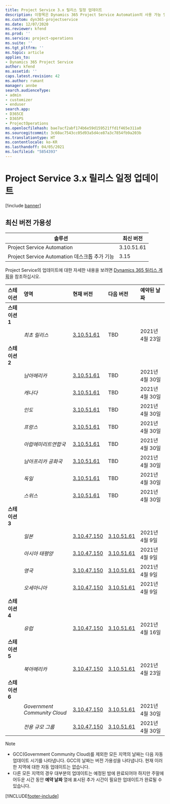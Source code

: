 ```yaml
---
title: Project Service 3.x 릴리스 일정 업데이트
description: 이항목은 Dynamics 365 Project Service Automation의 사용 가능 및 향후 릴리스에 대한 정보를 제공합니다.
ms.custom: dyn365-projectservice
ms.date: 12/07/2020
ms.reviewer: kfend
ms.prod: ''
ms.service: project-operations
ms.suite: ''
ms.tgt_pltfrm: ''
ms.topic: article
applies_to:
- Dynamics 365 Project Service
author: kfend
ms.assetid: ''
caps.latest.revision: 42
ms.author: rumant
manager: annbe
search.audienceType:
- admin
- customizer
- enduser
search.app:
- D365CE
- D365PS
- ProjectOperations
ms.openlocfilehash: bae7acf2abf174b6e59d159521ffd1f465e311a0
ms.sourcegitcommit: 3c60ac7543cc05d93a5d4ce87a3c7854fb9a203b
ms.translationtype: HT
ms.contentlocale: ko-KR
ms.lasthandoff: 04/05/2021
ms.locfileid: "5854393"
---
```

# <a name="update-release-schedule-for-project-service-3x"></a>Project Service 3.x 릴리스 일정 업데이트

[!include [banner](../includes/psa-now-project-operations.md)]

## <a name="latest-version-availability"></a>최신 버전 가용성

| 솔루션  | 최신 버전 |
|-------|----|
| Project Service Automation    | 3.10.51.61 |
| Project Service Automation 데스크톱 추가 기능                | 3.15          |

Project Service의 업데이트에 대한 자세한 내용을 보려면 [Dynamics 365 릴리스 계획](https://docs.microsoft.com/dynamics365/release-plans/)을 참조하십시오. 

| 스테이션  | 영역 | 현재 버전 | 다음 버전 |  예약된 날짜
| :---   | :---   | :---   | :---   |:---   |         
|<strong>스테이션 1</strong> | |  |  | |
| | <i>최초 릴리스</i> | [3.10.51.61](whats-new-ur-30.md) | TBD | 2021년 4월 23일
|<strong>스테이션 2</strong> | |  |  | |
| | <i>남아메리카</i> | [3.10.51.61](whats-new-ur-30.md) | TBD | 2021년 4월 30일
| | <i>캐나다</i> | [3.10.51.61](whats-new-ur-30.md) | TBD | 2021년 4월 30일
| | <i>인도</i> | [3.10.51.61](whats-new-ur-30.md) | TBD | 2021년 4월 30일
| | <i>프랑스</i> | [3.10.51.61](whats-new-ur-30.md) | TBD | 2021년 4월 30일
| | <i>아랍에미리트연합국</i> | [3.10.51.61](whats-new-ur-30.md) | TBD | 2021년 4월 30일
| | <i>남아프리카 공화국</i> | [3.10.51.61](whats-new-ur-30.md) | TBD | 2021년 4월 30일
| | <i>독일</i> | [3.10.51.61](whats-new-ur-30.md) | TBD | 2021년 4월 30일
| | <i>스위스</i> | [3.10.51.61](whats-new-ur-30.md) | TBD | 2021년 4월 30일
|<strong>스테이션 3</strong> | |  |  | |
| | <i>일본</i> | [3.10.47.150](whats-new-ur-29-5.md) | [3.10.51.61](whats-new-ur-30.md) | 2021년 4월 9일
| | <i>아시아 태평양</i> | [3.10.47.150](whats-new-ur-29-5.md) | [3.10.51.61](whats-new-ur-30.md) | 2021년 4월 9일
| | <i>영국</i> | [3.10.47.150](whats-new-ur-29-5.md) | [3.10.51.61](whats-new-ur-30.md) | 2021년 4월 9일
| | <i>오세아니아</i> | [3.10.47.150](whats-new-ur-29-5.md) | [3.10.51.61](whats-new-ur-30.md) | 2021년 4월 9일
|<strong>스테이션 4</strong> | |  |  | |
| | <i>유럽</i> | [3.10.47.150](whats-new-ur-29-5.md) | [3.10.51.61](whats-new-ur-30.md) | 2021년 4월 16일
|<strong>스테이션 5</strong> | |  |  | |
| | <i>북아메리카</i> | [3.10.47.150](whats-new-ur-29-5.md) | [3.10.51.61](whats-new-ur-30.md) | 2021년 4월 23일
|<strong>스테이션 6</strong> | |  |  | |
| | <i>Government Community Cloud</i> | [3.10.47.150](whats-new-ur-29-5.md) | [3.10.51.61](whats-new-ur-30.md) | 2021년 4월 30일
| | <i>전용 규모 그룹</i> | [3.10.47.150](whats-new-ur-29-5.md) | [3.10.51.61](whats-new-ur-30.md) | 2021년 4월 30일

>[!Note]
> - GCC(Government Community Cloud)를 제외한 모든 지역의 날짜는 다음 자동 업데이트 시기를 나타냅니다. GCC의 날짜는 버전 가용성을 나타냅니다. 현재 이러한 지역에 대한 자동 업데이트는 없습니다.
> - 다른 모든 지역의 경우 대부분의 업데이트는 예정된 밤에 완료되어야 하지만 주말에 어두운 시간 동안 **예약 날짜** 열에 표시된 추가 시간이 필요한 업데이트가 완료될 수 있습니다.


[!INCLUDE[footer-include](../includes/footer-banner.md)]
